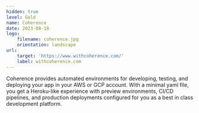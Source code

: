 ```yaml
---
hidden: true
level: Gold
name: Coherence
date: 2023-08-18
logo:
    filename: coherence.jpg
    orientation: landscape
url:
    target: 'https://www.withcoherence.com/'
    label: withcoherence.com
---
```

Coherence provides automated environments for developing, testing, and deploying your app in your AWS or GCP account. With a minimal yaml file, you get a Heroku-like experience with preview environments, CI/CD pipelines, and production deployments configured for you as a best in class development platform.



